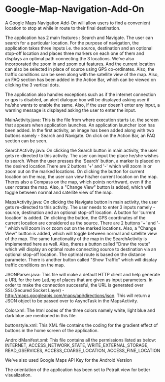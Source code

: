 # Google-Map-Navigation-Add-On
A Google Maps Navigation Add-On will allow users to find a convenient location to stop at while in route to their final destination.

The application has 2 main features : Search and Navigate. The user can search for a particular location. For the purpose of navigation, the application takes three inputs i.e. the source, destination and an optional stop-off location and places three markers on each one of them and displays an optimal path connecting the 3 locations. We've also incorporated the zoom in and zoom out features. And the current location can also be selected in place of source using GPS co-ordinates. Also, the traffic conditions can be seen along with the satellite view of the map. Also, an FAQ section has been added in the Action Bar, which can be viewed on clicking the 3 vertical dots.

The application also handles exceptions such as if the internet connection or gps is disabled, an alert dialogue box will be displayed asking user if he/she wants to enable the same. Also, if the user doesn't enter any input, a warning message is displayed asking the user to enter the input.

MainActivity.java:
This is the file from where execution starts i.e. the screen that appears when application launches. An application launcher icon has been added. In the first activity, an image has been added along with two buttons namely - Search and Navigate. On click on the Action Bar, an FAQ section can be seen.

SearchActivity.java:
On clicking the Search button in main activity, the user gets re-directed to this activity. The user can input the place he/she wishes to search. When the user presses the 'Search' button, a marker is placed on the desired location.There are 2 buttons '+' and '-' which will zoom in or zoom out on the marked locations. On clicking the button for current location on the map, the user can view his/her current location on the map. Theres also a Compass on the map, which points northward, even if the user rotates the map. Also, a "Change View" button is added, which will toggle between normal and satellite view of the map.

MapsActivity.java:
On clicking the Navigate button in main activity, the user gets re-directed to this activity. The user needs to enter 3 inputs namely - source, destination and an optional stop-off location. A button for 'current location' is added. On clicking the button, the GPS coordinates of the current location are considered as the source. There are 2 buttons '+' and '-' which will zoom in or zoom out on the marked locations. Also, a "Change View" button is added, which will toggle between normal and satellite view of the map. The same functionality of the map in the SearchActivity is implemented here as well. Also, theres a button called "Draw the route" which will display an optimal route connecting source to destination via an optional stop-off location. The optimal route is based on the distance parameter. There is another button called "Show Traffic" which will display traffic conditions on the map.

JSONParser.java:
This file will make a default HTTP client and help generate a URL for the two LatLng of places that are given as input parameters. In order to make the connection successful, the URL is generated over SSL(Secured Socket Layer) - http://maps.googleapis.com/maps/api/directions/json. This will return a JSON object to be passed over to AsyncTask in the MapsActivity.

Color.xml:
The html codes of the three colors namely white, light blue and dark blue are mentioned in this file.

buttonstyle.xml:
This XML file contains the coding for the gradient effect of buttons in the home screen of the application.

AndroidManifest.xml:
This file contains all the permissions listed as below:
INTERNET, ACCESS_NETWORK_STATE, WRITE_EXTERNAL_STORAGE, READ_GSERVICES, ACCESS_COARSE_LOCATION, ACCESS_FINE_LOCATION

We've also used Google Maps API Key for the Android Version

The orientation of the application has been set to Potrait view for better visualization.
